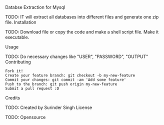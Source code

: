 
Databse Extraction for Mysql

TODO: IT will extract all databases into different files and generate one zip file.
Installation

TODO: Download file or copy the code and make a shell script file. Make it executable. 

Usage

TODO: Do necessary changes like "USER", "PASSWORD", "OUTPUT"
Contributing

    Fork it!
    Create your feature branch: git checkout -b my-new-feature
    Commit your changes: git commit -am 'Add some feature'
    Push to the branch: git push origin my-new-feature
    Submit a pull request :D


Credits

TODO: Created by Surinder Singh
License

TODO: Opensource
